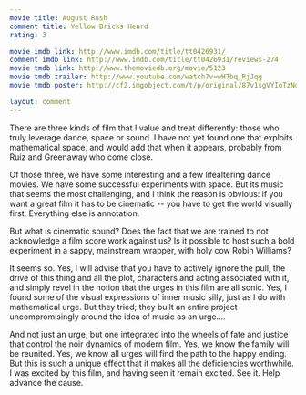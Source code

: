 ```yaml
---
movie title: August Rush
comment title: Yellow Bricks Heard
rating: 3

movie imdb link: http://www.imdb.com/title/tt0426931/
comment imdb link: http://www.imdb.com/title/tt0426931/reviews-274
movie tmdb link: http://www.themoviedb.org/movie/5123
movie tmdb trailer: http://www.youtube.com/watch?v=wH7bq_RjJqg
movie tmdb poster: http://cf2.imgobject.com/t/p/original/87v1sgVYIoTzNdNRcvQH6So90jt.jpg

layout: comment
---
```


There are three kinds of film that I value and treat differently: those who truly leverage dance, space or sound. I have not yet found one that exploits mathematical space, and would add that when it appears, probably from Ruiz and Greenaway who come close.

Of those three, we have some interesting and a few lifealtering dance movies. We have some successful experiments with space. But its music that seems the most challenging, and I think the reason is obvious: if you want a great film it has to be cinematic -- you have to get the world visually first. Everything else is annotation.

But what is cinematic sound? Does the fact that we are trained to not acknowledge a film score work against us? Is it possible to host such a bold experiment in a sappy, mainstream wrapper, with holy cow Robin Williams?

It seems so. Yes, I will advise that you have to actively ignore the pull, the drive of this thing and all the plot, characters and acting associated with it, and simply revel in the notion that the urges in this film are all sonic. Yes, I found some of the visual expressions of inner music silly, just as I do with mathematical urge. But they tried; they built an entire project uncompromisingly around the idea of music as an urge....

And not just an urge, but one integrated into the wheels of fate and justice that control the noir dynamics of modern film. Yes, we know the family will be reunited. Yes, we know all urges will find the path to the happy ending. But this is such a unique effect that it makes all the deficiencies worthwhile. I was excited by this film, and having seen it remain excited. See it. Help advance the cause.